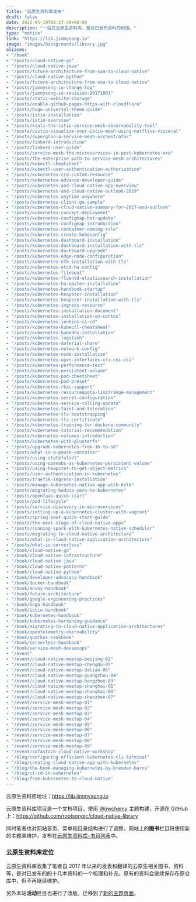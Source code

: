 ```yaml
---
title: "云原生资料库发布"
draft: false
date: 2022-05-10T08:27:49+08:00
description: "一站式云原生资料库，是对已发布资料的梳理。"
type: "notice"
link: "https://lib.jimmysong.io"
image: "images/backgrounds/library.jpg"
aliases:
- "/book"
- "/posts/cloud-native-go"
- "/posts/cloud-native-java"
- "/posts/future-architecture-from-soa-to-cloud-native"
- "/posts/cloud-native-python"
- "/posts/future-architecture-from-soa-to-cloud-native"
- "/posts/jimmysong-io-change-log"
- "/posts/jimmysong-io-revision-20171001"
- "/posts/static-website-storage"
- "/posts/enable-github-pages-https-with-cloudflare"
- "/posts/hugo-universal-theme-guide"
- "/posts/istio-installation"
- "/posts/istio-overview"
- "/posts/kiali-the-istio-service-mesh-observability-tool"
- "/posts/vistio-visualize-your-istio-mesh-using-netflixs-vizceral"
- "/posts/supergloo-a-service-mesh-orchestrator"
- "/posts/linkerd-introduction"
- "/posts/linkerd-user-guide"
- "/posts/service-mesh-the-microservices-in-post-kubernetes-era"
- "/posts/the-enterprise-path-to-service-mesh-architectures"
- "/posts/kubectl-cheatsheet"
- "/posts/kubectl-user-authentication-authorization"
- "/posts/kuberentes-crd-custom-resource"
- "/posts/kubernetes-advance-developer-guide"
- "/posts/kubernetes-and-cloud-native-app-overview"
- "/posts/kubernetes-and-cloud-native-outlook-2019"
- "/posts/kubernetes-anytime-anywhere"
- "/posts/kubernetes-client-go-sample"
- "/posts/kubernetes-cloud-native-summary-for-2017-and-outlook"
- "/posts/kubernetes-concept-deployment"
- "/posts/kubernetes-configmap-hot-update"
- "/posts/kubernetes-configmap-introduction"
- "/posts/kubernetes-container-naming-rule"
- "/posts/kubernetes-create-kubeconfig"
- "/posts/kubernetes-dashboard-installation"
- "/posts/kubernetes-dashboard-installation-with-tls"
- "/posts/kubernetes-dashboard-upgrade"
- "/posts/kubernetes-edge-node-configuration"
- "/posts/kubernetes-efk-installation-with-tls"
- "/posts/kubernetes-etcd-ha-config"
- "/posts/kubernetes-filebeat"
- "/posts/kubernetes-fluentd-elasticsearch-installation"
- "/posts/kubernetes-ha-master-installation"
- "/posts/kubernetes-handbook-startup"
- "/posts/kubernetes-heapster-installation"
- "/posts/kubernetes-heapster-installation-with-tls"
- "/posts/kubernetes-ingress-resource"
- "/posts/kubernetes-installation-document"
- "/posts/kubernetes-installation-on-centos"
- "/posts/kubernetes-jenkins-ci-cd"
- "/posts/kubernetes-kubectl-cheatsheat"
- "/posts/kubernetes-kubedns-installation"
- "/posts/kubernetes-logstash"
- "/posts/kubernetes-material-share"
- "/posts/kubernetes-network-config"
- "/posts/kubernetes-node-installation"
- "/posts/kubernetes-open-interfaces-cri-cni-csi"
- "/posts/kubernetes-performance-test"
- "/posts/kubernetes-persistent-volume"
- "/posts/kubernetes-pod-cheetsheet"
- "/posts/kubernetes-pod-preset"
- "/posts/kubernetes-rbac-support"
- "/posts/kubernetes-resourcequota-limitrange-management"
- "/posts/kubernetes-secret-configuration"
- "/posts/kubernetes-service-rolling-update"
- "/posts/kubernetes-taint-and-toleration"
- "/posts/kubernetes-tls-bootstrapping"
- "/posts/kubernetes-tls-certificate"
- "/posts/kubernetes-training-for-dockone-community"
- "/posts/kubernetes-tutorial-recommendation"
- "/posts/kubernetes-volumes-introduction"
- "/posts/kubernetes-with-glusterfs"
- "/posts/upgrade-kubernetes-from-16-to-18"
- "/posts/what-is-a-pause-container"
- "/posts/using-statefulset"
- "/posts/using-openebs-as-kubernetes-persistent-volume"
- "/posts/using-heapster-to-get-object-metrics"
- "/posts/user-authentication-in-kubernetes"
- "/posts/traefik-ingress-installation"
- "/posts/manage-kubernetes-native-app-with-helm"
- "/posts/migrating-hadoop-yarn-to-kubernetes"
- "/posts/openfaas-quick-start"
- "/posts/pod-lifecycle"
- "/posts/service-discovery-in-microservices"
- "/posts/setting-up-a-kubernetes-cluster-with-vagrant"
- "/posts/spring-boot-quick-start-guide"
- "/posts/the-next-stage-of-cloud-native-apps"
- "/posts/running-spark-with-kubernetes-native-scheduler"
- "/posts/migrating-to-cloud-native-architecture"
- "/posts/what-is-cloud-native-application-architecture"
- "/posts/what-is-serverless"
- "/book/cloud-native-go"
- "/book/cloud-native-infrastructure"
- "/book/cloud-native-java"
- "/book/cloud-native-patterns"
- "/book/cloud-native-python"
- "/book/developer-advocacy-handbook"
- "/book/docker-handbook"
- "/book/envoy-handbook"
- "/book/future-architecture"
- "/book/google-engineering-practices"
- "/book/hugo-handbook"
- "/book/istio-handbook"
- "/book/kubernetes-handbook"
- "/book/kubernetes-hardening-guidance"
- "/book/migrating-to-cloud-native-application-architectures"
- "/book/opentelemetry-obervability"
- "/book/quarkus-cookbook"
- "/book/serverless-handbook"
- "/book/service-mesh-devsecops"
- "/event"
- "/event/cloud-native-meetup-beijing-02"
- "/event/cloud-native-meetup-chengdu-05"
- "/event/cloud-native-meetup-dalian-06"
- "/event/cloud-native-meetup-guangzhou-04"
- "/event/cloud-native-meetup-hangzhou-03"
- "/event/cloud-native-meetup-shanghai-01"
- "/event/cloud-native-meetup-shanghai-08"
- "/event/cloud-native-meetup-shenzhen-07"
- "/event/service-mesh-meetup-01"
- "/event/service-mesh-meetup-02"
- "/event/service-mesh-meetup-03"
- "/event/service-mesh-meetup-04"
- "/event/service-mesh-meetup-05"
- "/event/service-mesh-meetup-06"
- "/event/service-mesh-meetup-07"
- "/event/service-mesh-meetup-08"
- "/event/service-mesh-meetup-09"
- "/event/sofastack-cloud-native-workshop"
- "/blog/configuring-efficient-kubernetes-cli-terminal"
- "/blog/creating-cloud-native-app-with-kubernetes"
- "/blog/the-book-managing-kubernetes-by-brendan-burns"
- "/blog/ci-cd-in-kubernetes"
- "/blog/from-kubernetes-to-cloud-native"
---
```


云原生资料库地址：<https://lib.jimmysong.io>

云原生资料库项目是一个文档项目，使用 [Wowchemy](https://wowchemy.com) 主题构建，开源在 GitHub 上：<https://github.com/rootsongjc/cloud-native-library>

同时笔者也对网站首页、菜单和目录结构进行了调整，网站上的**图书**栏目将使用新的主题来维护，发布在[云原生资料库-书目列表](https://lib.jimmysong.io/#books)中。

### 云原生资料库定位

云原生资料库收集了笔者自 2017 年以来的发表和翻译的云原生相关图书、资料等，是对已发布的的十几本资料的一个梳理和补充。原有的资料会继续保存在原仓库中，但不再继续维护。

另外本站**活动**栏目也进行了改版，迁移到了[新的主题页面](https://lib.jimmysong.io/event/)。
